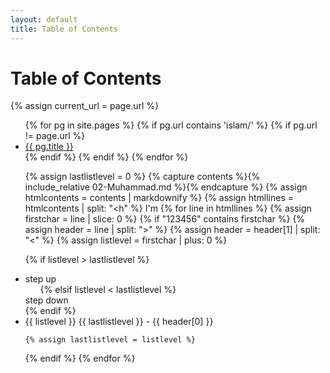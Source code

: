 ```yaml
---
layout: default
title: Table of Contents
---
```


<h1>Table of Contents</h1>

{% assign current_url = page.url %}

<ul>
  {% for pg in site.pages %}
    {% if pg.url contains 'islam/' %}
    {% if pg.url != page.url %}
      <li>
        <a href="{{ pg.url }}">{{ pg.title }}</a>
      </li>
    {% endif %}
    {% endif %}
  {% endfor %}
</ul>

<ul>

{% assign lastlistlevel = 0 %}
{% capture contents %}{% include_relative 02-Muhammad.md %}{% endcapture %}
{% assign htmlcontents = contents | markdownify %}
{% assign htmllines = htmlcontents | split: "<h" %}
I'm 
{% for line in htmllines %}
  {% assign firstchar = line | slice: 0 %}
  {% if "123456" contains firstchar %}
   {% assign header = line | split: ">" %}
   {% assign header = header[1] | split: "<" %}
   {% assign listlevel = firstchar | plus: 0 %}
   
   {% if listlevel > lastlistlevel %}
   <li>step up<ul>
   {% elsif listlevel < lastlistlevel %}
   </ul>step down</li>
   {% endif %}
   <li>{{ listlevel }} {{ lastlistlevel }} - {{ header[0] }}</li>
   
     
	{% assign lastlistlevel = listlevel %}
  {% endif %}
{% endfor %}
</ul>

